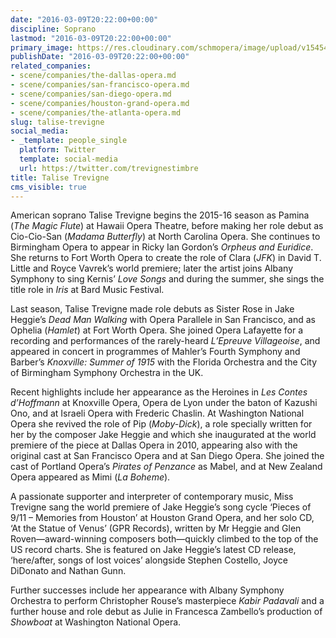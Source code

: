 ```yaml
---
date: "2016-03-09T20:22:00+00:00"
discipline: Soprano
lastmod: "2016-03-09T20:22:00+00:00"
primary_image: https://res.cloudinary.com/schmopera/image/upload/v1545409169/media/webhook-uploads/1457554681765/2016-03-09---Talise-Trevigne---Kingmond_Young.jpg.jpg
publishDate: "2016-03-09T20:22:00+00:00"
related_companies:
- scene/companies/the-dallas-opera.md
- scene/companies/san-francisco-opera.md
- scene/companies/san-diego-opera.md
- scene/companies/houston-grand-opera.md
- scene/companies/the-atlanta-opera.md
slug: talise-trevigne
social_media:
- _template: people_single
  platform: Twitter
  template: social-media
  url: https://twitter.com/trevignestimbre
title: Talise Trevigne
cms_visible: true
---
```


American soprano Talise Trevigne begins the 2015-16 season as Pamina (*The Magic Flute*) at Hawaii Opera Theatre, before making her role debut as Cio-Cio-San (*Madama Butterfly*) at North Carolina Opera. She continues to Birmingham Opera to appear in Ricky Ian Gordon’s *Orpheus and Euridice*.  She returns to Fort Worth Opera to create the role of Clara (*JFK*) in David T. Little and Royce Vavrek’s world premiere; later the artist joins Albany Symphony to sing Kernis’ *Love Songs* and during the summer, she sings the title role in *Iris* at Bard Music Festival.

Last season, Talise Trevigne made role debuts as Sister Rose in Jake Heggie’s *Dead Man Walking* with Opera Parallele in San Francisco, and as Ophelia (*Hamlet*) at Fort Worth Opera. She joined Opera Lafayette for a recording and performances of the rarely-heard *L’Epreuve Villageoise*, and appeared in concert in programmes of Mahler’s Fourth Symphony and Barber’s *Knoxville: Summer of 1915* with the Florida Orchestra and the City of Birmingham Symphony Orchestra in the UK.

Recent highlights include her appearance as the Heroines in *Les Contes d’Hoffmann* at Knoxville Opera, Opera de Lyon under the baton of Kazushi Ono, and at Israeli Opera with Frederic Chaslin. At Washington National Opera she revived the role of Pip (*Moby-Dick*), a role specially written for her by the composer Jake Heggie and which she inaugurated at the world premiere of the piece at Dallas Opera in 2010, appearing also with the original cast at San Francisco Opera and at San Diego Opera. She joined the cast of Portland Opera’s *Pirates of Penzance* as Mabel, and at New Zealand Opera appeared as Mimi (*La Boheme*).

A passionate supporter and interpreter of contemporary music, Miss Trevigne sang the world premiere of Jake Heggie’s song cycle ‘Pieces of 9/11 – Memories from Houston’ at Houston Grand Opera, and her solo CD, ‘At the Statue of Venus’ (GPR Records), written by Mr Heggie and Glen Roven—award-winning composers both—quickly climbed to the top of the US record charts.  She is featured on Jake Heggie’s latest CD release, ‘here/after, songs of lost voices’ alongside Stephen Costello, Joyce DiDonato and Nathan Gunn.

Further successes include her appearance with Albany Symphony Orchestra to perform Christopher Rouse’s masterpiece *Kabir Padavali* and a further house and role debut as Julie in Francesca Zambello’s production of *Showboat* at Washington National Opera.
